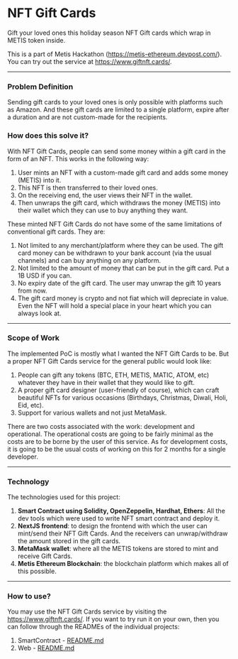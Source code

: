 # NFT Gift Cards

Gift your loved ones this holiday season NFT Gift cards which wrap in METIS token inside.

This is a part of Metis Hackathon (https://metis-ethereum.devpost.com/). You can try out the service at https://www.giftnft.cards/.

---

### Problem Definition

Sending gift cards to your loved ones is only possible with platforms such as Amazon. And these gift cards are limited to a single platform, expire after a duration and are not custom-made for the recipients.

### How does this solve it?

With NFT Gift Cards, people can send some money within a gift card in the form of an NFT. This works in the following way:
1. User mints an NFT with a custom-made gift card and adds some money (METIS) into it. 
2. This NFT is then transferred to their loved ones.
3. On the receiving end, the user views their NFT in the wallet.
4. Then unwraps the gift card, which withdraws the money (METIS) into their wallet which they can use to buy anything they want.

These minted NFT Gift Cards do not have some of the same limitations of conventional gift cards. They are:
1. Not limited to any merchant/platform where they can be used. The gift card money can be withdrawn to your bank account (via the usual channels) and can buy anything on any platform.
2. Not limited to the amount of money that can be put in the gift card. Put a 1B USD if you can.
3. No expiry date of the gift card. The user may unwrap the gift 10 years from now.
4. The gift card money is crypto and not fiat which will depreciate in value. Even the NFT will hold a special place in your heart which you can always look at.

---

### Scope of Work

The implemented PoC is mostly what I wanted the NFT Gift Cards to be. But a proper NFT Gift Cards service for the general public would look like:
1. People can gift any tokens (BTC, ETH, METIS, MATIC, ATOM, etc) whatever they have in their wallet that they would like to gift.
2. A proper gift card designer (user-friendly of course), which can craft beautiful NFTs for various occasions (Birthdays, Christmas, Diwali, Holi, Eid, etc).
3. Support for various wallets and not just MetaMask.

There are two costs associated with the work: development and operational. The operational costs are going to be fairly minimal as the costs are to be borne by the user of this service. As for development costs, it is going to be the usual costs of working on this for 2 months for a single developer.

---

### Technology

The technologies used for this project:
1. **Smart Contract using Solidity, OpenZeppelin, Hardhat, Ethers**: All the dev tools which were used to write NFT smart contract and deploy it.
2. **NextJS frontend**: to design the frontend with which the user can mint/send their NFT Gift Cards. And the receivers can unwrap/withdraw the amount stored in the gift cards.
3. **MetaMask wallet**: where all the METIS tokens are stored to mint and receive Gift Cards.
4. **Metis Ethereum Blockchain**: the blockchain platform which makes all of this possible.

---

### How to use?

You may use the NFT Gift Cards service by visiting the https://www.giftnft.cards/. If you want to try run it on your own, then you can follow through the READMEs of the individual projects:
1. SmartContract - [README.md](smartcontract/README.md)
2. Web - [README.md](web/README.md)

